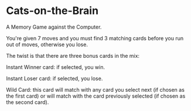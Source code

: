 # Cats-on-the-Brain

A Memory Game against the Computer.

You're given 7 moves and you must find 3 matching cards before you run out of moves, otherwise you lose.

The twist is that there are three bonus cards in the mix:

Instant Winner card: if selected, you win.

Instant Loser card: if selected, you lose.

Wild Card: this card will match with any card you select next (if chosen as the first card) or will match with the card previously selected (if chosen as the second card).
